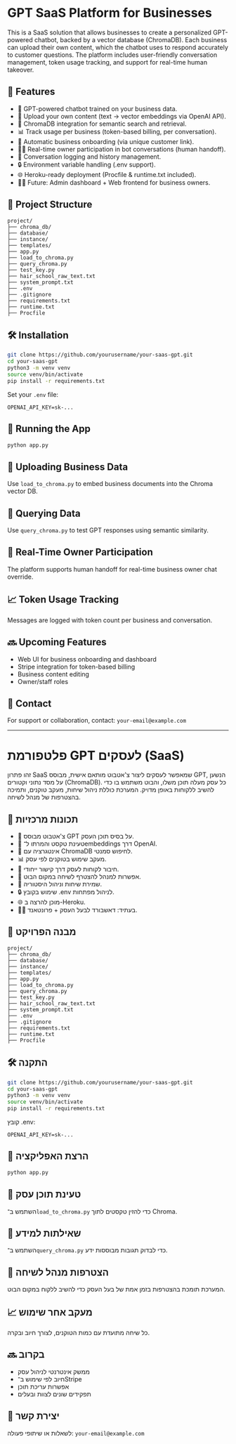 # GPT SaaS Platform for Businesses

This is a SaaS solution that allows businesses to create a personalized GPT-powered chatbot, backed by a vector database (ChromaDB). Each business can upload their own content, which the chatbot uses to respond accurately to customer questions. The platform includes user-friendly conversation management, token usage tracking, and support for real-time human takeover.

## 🚀 Features

- 💬 GPT-powered chatbot trained on your business data.
- 📁 Upload your own content (text → vector embeddings via OpenAI API).
- 🧠 ChromaDB integration for semantic search and retrieval.
- 📊 Track usage per business (token-based billing, per conversation).
- 📂 Automatic business onboarding (via unique customer link).
- 🧑‍💼 Real-time owner participation in bot conversations (human handoff).
- 💬 Conversation logging and history management.
- 🔒 Environment variable handling (.env support).
- 🌐 Heroku-ready deployment (Procfile & runtime.txt included).
- 🧑‍💼 Future: Admin dashboard + Web frontend for business owners.

## 📁 Project Structure

```
project/
├── chroma_db/
├── database/
├── instance/
├── templates/
├── app.py
├── load_to_chroma.py
├── query_chroma.py
├── test_key.py
├── hair_school_raw_text.txt
├── system_prompt.txt
├── .env
├── .gitignore
├── requirements.txt
├── runtime.txt
├── Procfile
```

## 🛠️ Installation

```bash
git clone https://github.com/yourusername/your-saas-gpt.git
cd your-saas-gpt
python3 -m venv venv
source venv/bin/activate
pip install -r requirements.txt
```

Set your `.env` file:
```env
OPENAI_API_KEY=sk-...
```

## 📡 Running the App

```bash
python app.py
```

## 🔄 Uploading Business Data

Use `load_to_chroma.py` to embed business documents into the Chroma vector DB.

## 💬 Querying Data

Use `query_chroma.py` to test GPT responses using semantic similarity.

## 👥 Real-Time Owner Participation

The platform supports human handoff for real-time business owner chat override.

## 📈 Token Usage Tracking

Messages are logged with token count per business and conversation.

## 🔜 Upcoming Features

- Web UI for business onboarding and dashboard
- Stripe integration for token-based billing
- Business content editing
- Owner/staff roles

## 📧 Contact

For support or collaboration, contact: `your-email@example.com`

---

# פלטפורמת GPT לעסקים (SaaS)

זהו פתרון SaaS שמאפשר לעסקים ליצור צ'אטבוט מותאם אישית, מבוסס GPT, הנשען על מסד נתוני וקטורים (ChromaDB). כל עסק מעלה תוכן משלו, והבוט משתמש בו כדי להשיב ללקוחות באופן מדויק. המערכת כוללת ניהול שיחות, מעקב טוקנים, ותמיכה בהצטרפות של מנהל לשיחה.

## 🚀 תכונות מרכזיות

- 💬 צ'אטבוט מבוסס GPT על בסיס תוכן העסק.
- 📁 טעינת טקסט והמרתו ל־embeddings דרך OpenAI.
- 🧠 אינטגרציה עם ChromaDB לחיפוש סמנטי.
- 📊 מעקב שימוש בטוקנים לפי עסק.
- 📂 חיבור לקוחות לעסק דרך קישור ייחודי.
- 👥 אפשרות למנהל להצטרף לשיחה במקום הבוט.
- 💬 שמירת שיחות וניהול היסטוריה.
- 🔒 שימוש בקובץ .env לניהול מפתחות.
- 🌐 מוכן להרצה ב-Heroku.
- 🧑‍💼 בעתיד: דאשבורד לבעל העסק + פרונטאנד.

## 📁 מבנה הפרויקט

```
project/
├── chroma_db/
├── database/
├── instance/
├── templates/
├── app.py
├── load_to_chroma.py
├── query_chroma.py
├── test_key.py
├── hair_school_raw_text.txt
├── system_prompt.txt
├── .env
├── .gitignore
├── requirements.txt
├── runtime.txt
├── Procfile
```

## 🛠️ התקנה

```bash
git clone https://github.com/yourusername/your-saas-gpt.git
cd your-saas-gpt
python3 -m venv venv
source venv/bin/activate
pip install -r requirements.txt
```

קובץ .env:
```env
OPENAI_API_KEY=sk-...
```

## 📡 הרצת האפליקציה

```bash
python app.py
```

## 🔄 טעינת תוכן עסק

השתמש ב־`load_to_chroma.py` כדי להזין טקסטים לתוך Chroma.

## 💬 שאילתות למידע

השתמש ב־`query_chroma.py` כדי לבדוק תגובות מבוססות ידע.

## 👥 הצטרפות מנהל לשיחה

המערכת תומכת בהצטרפות בזמן אמת של בעל העסק כדי להשיב ללקוח במקום הבוט.

## 📈 מעקב אחר שימוש

כל שיחה מתועדת עם כמות הטוקנים, לצורך חיוב ובקרה.

## 🔜 בקרוב

- ממשק אינטרנטי לניהול עסק
- חיוב לפי שימוש ב־Stripe
- אפשרות עריכת תוכן
- תפקידים שונים לצוות ובעלים

## 📧 יצירת קשר

לשאלות או שיתופי פעולה: `your-email@example.com`